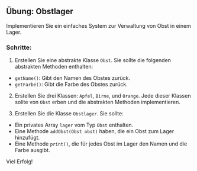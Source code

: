 ## Übung: Obstlager

Implementieren Sie ein einfaches System zur Verwaltung von Obst in einem Lager.

### Schritte:

1. Erstellen Sie eine abstrakte Klasse `Obst`. Sie sollte die folgenden abstrakten Methoden enthalten:
  - `getName()`: Gibt den Namen des Obstes zurück.
  - `getFarbe()`: Gibt die Farbe des Obstes zurück.

2. Erstellen Sie drei Klassen: `Apfel`, `Birne`, und `Orange`. Jede dieser Klassen sollte von `Obst` erben und die abstrakten Methoden implementieren.

3. Erstellen Sie die Klasse `Obstlager`. Sie sollte:
  - Ein privates Array `lager` vom Typ `Obst` enthalten.
  - Eine Methode `addObst(Obst obst)` haben, die ein Obst zum Lager hinzufügt.
  - Eine Methode `print()`, die für jedes Obst im Lager den Namen und die Farbe ausgibt.

Viel Erfolg!
